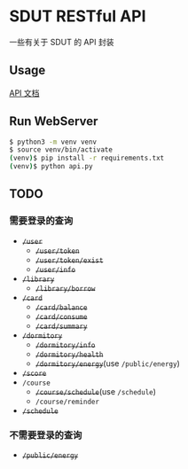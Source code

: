 # SDUT RESTful API

一些有关于 SDUT 的 API 封装

## Usage

[API 文档](docs/api.md)

## Run WebServer

```bash
$ python3 -m venv venv
$ source venv/bin/activate
(venv)$ pip install -r requirements.txt
(venv)$ python api.py
```

## TODO

### 需要登录的查询

- <del>`/user`</del>
  - <del>`/user/token`</del>
  - <del>`/user/token/exist`</del>
  - <del>`/user/info`</del>
- <del>`/library`</del>
  - <del>`/library/borrow`</del>
- <del>`/card`</del>
  - <del>`/card/balance`</del>
  - <del>`/card/consume`</del>
  - <del>`/card/summary`</del>
- <del>`/dormitory`</del>
  - <del>`/dormitory/info`</del>
  - <del>`/dormitory/health`</del>
  - <del>`/dormitory/energy`</del>(use `/public/energy`)
- <del>`/score`</del>
- `/course`
  - <del>`/course/schedule`</del>(use `/schedule`)
  - `/course/reminder`
- <del>`/schedule`</del>

### 不需要登录的查询

- <del>`/public/energy`</del>
